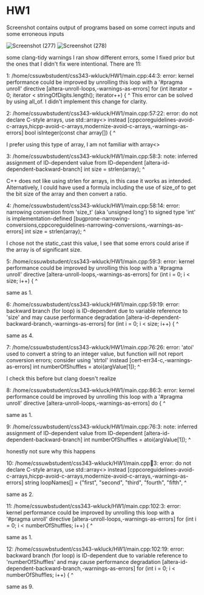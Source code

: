 # HW1

Screenshot contains output of programs based on some correct inputs and some erroneous inputs

![Screenshot (277)](https://github.com/WilliamKluck/css343-wkluck/assets/92551689/d8ec5962-ba21-4c8c-bcd9-dafe00b149cc)
![Screenshot (278)](https://github.com/WilliamKluck/css343-wkluck/assets/92551689/ff4aad5d-4487-43ff-8f28-07eee96a6e7f)

some clang-tidy warnings I ran show different errors, some I fixed prior but the ones that I didn't fix were intentional. There are 11:

1: /home/cssuwbstudent/css343-wkluck/HW1/main.cpp:44:3: error: kernel performance could be improved by unrolling this loop with a '#pragma unroll' directive [altera-unroll-loops,-warnings-as-errors]
  for (int iterator = 0; iterator < stringOfDigits.length(); iterator++) {
  ^
This error can be solved by using all_of. I didn't implement this change for clarity.

2: /home/cssuwbstudent/css343-wkluck/HW1/main.cpp:57:22: error: do not declare C-style arrays, use std::array<> instead [cppcoreguidelines-avoid-c-arrays,hicpp-avoid-c-arrays,modernize-avoid-c-arrays,-warnings-as-errors]
bool isInteger(const char array[]) {
                     ^

I prefer using this type of array, I am not familiar with array<>

3: /home/cssuwbstudent/css343-wkluck/HW1/main.cpp:58:3: note: inferred assignment of ID-dependent value from ID-dependent  [altera-id-dependent-backward-branch]
  int size = strlen(array);
  ^

C++ does not like using strlen for arrays, in this case it works as intended. Alternatively, I could have used a formula including the use of size_of to get the bit size of the array and then convert a ratio.

4: /home/cssuwbstudent/css343-wkluck/HW1/main.cpp:58:14: error: narrowing conversion from 'size_t' (aka 'unsigned long') to signed type 'int' is implementation-defined [bugprone-narrowing-conversions,cppcoreguidelines-narrowing-conversions,-warnings-as-errors]
  int size = strlen(array);
             ^

I chose not the static_cast this value, I see that some errors could arise if the array is of significant size.

5: /home/cssuwbstudent/css343-wkluck/HW1/main.cpp:59:3: error: kernel performance could be improved by unrolling this loop with a '#pragma unroll' directive [altera-unroll-loops,-warnings-as-errors]
  for (int i = 0; i < size; i++) {
  ^

same as 1.

6: /home/cssuwbstudent/css343-wkluck/HW1/main.cpp:59:19: error: backward branch (for loop) is ID-dependent due to variable reference to 'size' and may cause performance degradation [altera-id-dependent-backward-branch,-warnings-as-errors]
  for (int i = 0; i < size; i++) {
                  ^

same as 4.

7: /home/cssuwbstudent/css343-wkluck/HW1/main.cpp:76:26: error: 'atoi' used to convert a string to an integer value, but function will not report conversion errors; consider using 'strtol' instead [cert-err34-c,-warnings-as-errors]
  int numberOfShuffles = atoi(argValue[1]);
                         ^

I check this before but clang doesn't realize

8: /home/cssuwbstudent/css343-wkluck/HW1/main.cpp:86:3: error: kernel performance could be improved by unrolling this loop with a '#pragma unroll' directive [altera-unroll-loops,-warnings-as-errors]
  do {
  ^

same as 1.

9: /home/cssuwbstudent/css343-wkluck/HW1/main.cpp:76:3: note: inferred assignment of ID-dependent value from ID-dependent  [altera-id-dependent-backward-branch]
  int numberOfShuffles = atoi(argValue[1]);
  ^

honestly not sure why this happens

10: /home/cssuwbstudent/css343-wkluck/HW1/main.cpp:100:3: error: do not declare C-style arrays, use std::array<> instead [cppcoreguidelines-avoid-c-arrays,hicpp-avoid-c-arrays,modernize-avoid-c-arrays,-warnings-as-errors]
  string loopNames[] = {"first", "second",  "third",  "fourth", "fifth",
  ^

same as 2.

11: /home/cssuwbstudent/css343-wkluck/HW1/main.cpp:102:3: error: kernel performance could be improved by unrolling this loop with a '#pragma unroll' directive [altera-unroll-loops,-warnings-as-errors]
  for (int i = 0; i < numberOfShuffles; i++) {
  ^

same as 1.

12: /home/cssuwbstudent/css343-wkluck/HW1/main.cpp:102:19: error: backward branch (for loop) is ID-dependent due to variable reference to 'numberOfShuffles' and may cause performance degradation [altera-id-dependent-backward-branch,-warnings-as-errors]
  for (int i = 0; i < numberOfShuffles; i++) {
                  ^

same as 9.
